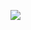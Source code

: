 [![](https://github.com/uw-loci/visbio-imagej/actions/workflows/build-main.yml/badge.svg)](https://github.com/uw-loci/visbio-imagej/actions/workflows/build-main.yml)

